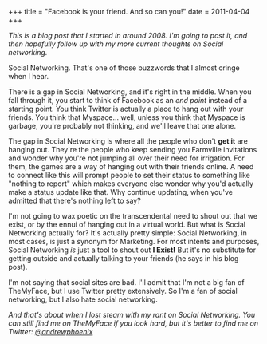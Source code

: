 +++
title = "Facebook is your friend. And so can you!"
date = 2011-04-04
+++

_This is a blog post that I started in around 2008. I'm going to post it, and then hopefully follow up with my more 
current thoughts on Social networking._

Social Networking. That's one of those buzzwords that I almost cringe when I hear.

There is a gap in Social Networking, and it's right in the middle. When you fall through it, you start to think of 
Facebook as an _end point_ instead of a starting point. You think Twitter is actually a place to hang out with your 
friends. You think that Myspace... well, unless you think that Myspace is garbage, you're probably not thinking, and 
we'll leave that one alone.

The gap in Social Networking is where all the people who don't **get it** are hanging out. They're the people who keep 
sending you Farmville invitations and wonder why you're not jumping all over their need for irrigation. For them, the 
games are a way of hanging out with their friends online. A need to connect like this will prompt people to set their 
status to something like "nothing to report" which makes everyone else wonder why you'd actually make a status update 
like that. Why continue updating, when you've admitted that there's nothing left to say?

I'm not going to wax poetic on the transcendental need to shout out that we exist, or by the ennui of hanging out in a 
virtual world. But what is Social Networking actually for? It's actually pretty simple: Social Networking, in most 
cases, is just a synonym for Marketing. For most intents and purposes, Social Networking _is_ just a tool to shout out 
**I Exist!** But it's no substitute for getting outside and actually talking to your friends (he says in his blog post).

I'm not saying that social sites are bad. I'll admit that I'm not a big fan of TheMyFace, but I use Twitter pretty 
extensively. So I'm a fan of social networking, but I also hate social networking.

_And that's about when I lost steam with my rant on Social Networking. You can still find me on TheMyFace if you look 
hard, but it's better to find me on Twitter: [@andrewphoenix](http://twitter.com/andrewphoenix)_
